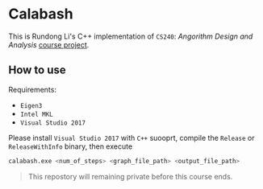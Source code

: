 # Calabash
This is Rundong Li's C++ implementation of `CS240`: *Angorithm Design and Analysis* 
[course project](https://github.com/meijun/calabash).

## How to use
Requirements:
- `Eigen3`
- `Intel MKL`
- `Visual Studio 2017`

Please install `Visual Studio 2017` with `C++` suooprt, compile the `Release` or `ReleaseWithInfo`
binary, then execute
```bash
calabash.exe <num_of_steps> <graph_file_path> <output_file_path>
```

> This repostory will remaining private before this course ends.
